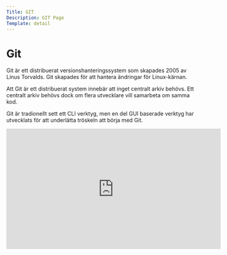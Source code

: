 ```yaml
---
Title: GIT
Description: GIT Page
Template: detail
---
```


# Git

Git är ett distribuerat versionshanteringssystem som skapades 2005 av Linus Torvalds. Git skapades för att hantera ändringar för Linux-kärnan.

Att Git är ett distribuerat system innebär att inget centralt arkiv behövs. Ett centralt arkiv behövs dock om flera utvecklare vill samarbeta om samma kod.

Git är tradionellt sett ett CLI verktyg, men en del GUI baserade verktyg har utvecklats för att underlätta tröskeln att börja med Git.

<iframe width="560" height="315" src="https://www.youtube.com/embed/xvwBtODV0ms?si=ETC8NF0UinpqnLg1" title="YouTube video player" frameborder="0" allow="accelerometer; autoplay; clipboard-write; encrypted-media; gyroscope; picture-in-picture" allowfullscreen></iframe>